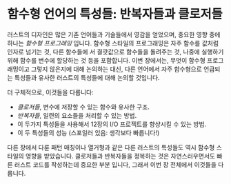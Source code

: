 # 함수형 언어의 특성들: 반복자들과 클로저들

러스트의 디자인은 많은 기존 언어들과 기술들에서 영감을 얻었으며,
중요한 영향 중에 하나는 *함수형 프로그래밍* 입니다.
함수형 스타일의 프로그래밍은 자주 함수를 값처럼 인자로 넘기는 것, 다른 함수들에
서 결괏값으로 함수들을 돌려주는 것, 나중에 실행하기 위해 함수를 변수에 할당하는
것 등을 포함합니다. 이번 장에서는, 무엇이 함수형 프로그래밍이고 그렇지 않은지에 
대해 논의하는 대신, 다른 언어에서 자주 함수형으로 언급되는 특성들과 유사한 
러스트의 특성들에 대해 논의할 것입니다.

더 구체적으로, 이것들을 다룹니다:

* *클로저들*, 변수에 저장할 수 있는 함수와 유사한 구조.
* *반복자들*, 일련의 요소들을 처리할 수 있는 방법.
* 이 두가지 특성들을 사용해서 12장의 I/O 프로젝트를 향샹시킬 수 있는 방법.
* 이 두 특성들의 성능 (스포일러 있음: 생각보다 빠릅니다!)

다른 장에서 다룬 패턴 매칭이나 열거형과 같은 다른 러스트의 특성들도 역시 함수형
스타일의 영향을 받았습니다. 클로저들과 반복자들을 정복하는 것은 자연스러우면서도
빠른 러스트 코드를 작성하는데 중요한 부분 입니다, 그래서 이번 장 전체에서
이것들을 다룹니다.